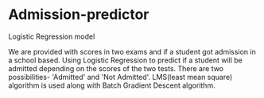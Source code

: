 # Admission-predictor

Logistic Regression model

We are provided with scores in two exams and if a student got admission in a school based.
Using Logistic Regression to predict if a student will be admitted depending on the scores of the two tests. There are two possibilities- 'Admitted' and 'Not Admitted'. LMS(least mean square) algorithm is used along with Batch Gradient Descent algorithm.
